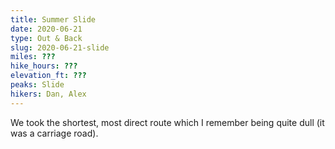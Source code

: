 ```yaml
---
title: Summer Slide
date: 2020-06-21
type: Out & Back
slug: 2020-06-21-slide
miles: ???
hike_hours: ???
elevation_ft: ???
peaks: Slide
hikers: Dan, Alex
---
```


We took the shortest, most direct route which I remember being quite dull (it was a carriage road).

